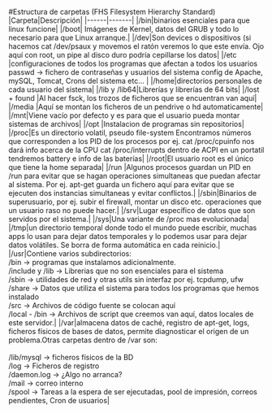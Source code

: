 #Estructura de carpetas (FHS Filesystem Hierarchy Standard)
|Carpeta|Descripción|
|------|-------|
|/bin|binarios esenciales para que linux funcione|
|/boot| Imágenes de Kernel, datos del GRUB y todo lo necesario para que Linux arranque.|
|/dev|Son devices o dispositivos (si hacemos cat /dev/psaux y movemos el ratón veremos lo que este envía. Ojo aquí con root, un pipe al disco duro podría cepillarse los datos|
|/etc |configuraciones de todos los programas que afectan a todos los usuarios passwd → fichero de contraseñas y usuarios del sistema config de Apache, mySQL, Tomcat, Crons del sistema etc… |
|/home|directorios personales de cada usuario del sistema|
|/lib y /lib64|Librerías y librerías de 64 bits|
|/lost + found |Al hacer fsck, los trozos de ficheros que se encuentran van aquí|
|/media |Aquí se montan los ficheros de un pendrive o hd automaticamente|
|/mnt|Viene vacío por defecto y es para que el usuario pueda montar sistemas de archivos|
|/opt |Instalacion de programas sin repositorios|
|/proc|Es un directorio volatil, pseudo file-system Encontramos números que corresponden a los PID de los procesos por ej. cat /proc/cpuinfo nos dará info acerca de la CPU cat /proc/interrupts dentro de ACPI en un portatil tendremos battery e info de las baterías|
|/root|El usuario root es el único que tiene la home separada|
|/run |Algunos procesos guardan un PID en /run para evitar que se hagan operaciones simultaneas que puedan afectar al sistema. Por ej. apt-get guarda un fichero aquí para evitar que se ejecuten dos instancias simultaneas y evitar conflictos.|
|/sbin|Binarios de superusuario, por ej. subir el firewall, montar un disco etc. operaciones que un usuario raso no puede hacer.|
|/srv|Lugar específico de datos que son servidos por el sistema.|
|/sys|Una variante de /proc mas evolucionada|
|/tmp|un directorio temporal donde todo el mundo puede escribir, muchas apps lo usan para dejar datos temporales y lo podemos usar para dejar datos volátiles. Se borra de forma automática en cada reinicio.|
|/usr|Contiene varios subdirectorios:<br/>/bin → programas que instalamos adicionalmente.<br/>/include y /lib → Librerias que no son esenciales para el sistema<br/>/sbin → utilidades de red y otras utils sin interfaz por ej. tcpdump, ufw<br/>/share → Datos que utiliza el sistema para todos los programas que hemos instalado<br/>/src → Archivos de código fuente se colocan aquí<br/>/local - /bin → Archivos de script que creemos van aquí, datos locales de este servidor.|
|/var|almacena datos de caché, registro de apt-get, logs, ficheros físicos de bases de datos, permite diagnosticar el origen de un problema.Otras carpetas dentro de /var son:<br/><br/>/lib/mysql → ficheros físicos de la BD<br/>/log → Ficheros de registro<br/>/daemon.log → ¿Algo no arranca?<br/>/mail → correo interno <br/>/spool → Tareas a la espera de ser ejecutadas, pool de impresión, correos pendientes, Cron de usuarios|
